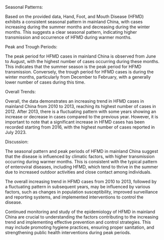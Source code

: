 Seasonal Patterns:

Based on the provided data, Hand, Foot, and Mouth Disease (HFMD) exhibits a consistent seasonal pattern in mainland China, with cases increasing during the summer months and decreasing during the winter months. This suggests a clear seasonal pattern, indicating higher transmission and occurrence of HFMD during warmer months.

Peak and Trough Periods:

The peak period for HFMD cases in mainland China is observed from June to August, with the highest number of cases occurring during these months. This indicates that the summer season is the peak period for HFMD transmission. Conversely, the trough period for HFMD cases is during the winter months, particularly from December to February, with a generally lower number of cases during this time.

Overall Trends:

Overall, the data demonstrates an increasing trend in HFMD cases in mainland China from 2010 to 2013, reaching its highest number of cases in 2012. After 2013, there is a fluctuating pattern with some years showing an increase or decrease in cases compared to the previous year. However, it is important to note that a significant increase in HFMD cases has been recorded starting from 2016, with the highest number of cases reported in July 2023.

Discussion:

The seasonal pattern and peak periods of HFMD in mainland China suggest that the disease is influenced by climatic factors, with higher transmission occurring during warmer months. This is consistent with the typical pattern of enteroviral diseases, including HFMD, which tend to thrive in the summer due to increased outdoor activities and close contact among individuals.

The overall increasing trend in HFMD cases from 2010 to 2013, followed by a fluctuating pattern in subsequent years, may be influenced by various factors, such as changes in population susceptibility, improved surveillance and reporting systems, and implemented interventions to control the disease.

Continued monitoring and study of the epidemiology of HFMD in mainland China are crucial to understanding the factors contributing to the increasing trend and implementing effective prevention and control strategies. This may include promoting hygiene practices, ensuring proper sanitation, and strengthening public health interventions during peak periods.